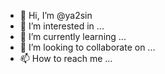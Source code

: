 - 👋 Hi, I’m @ya2sin
- 👀 I’m interested in ...
- 🌱 I’m currently learning ...
- 💞️ I’m looking to collaborate on ...
- 📫 How to reach me ...

<!---
ya2sin/ya2sin is a ✨ special ✨ repository because its `README.md` (this file) appears on your GitHub profile.
You can click the Preview link to take a look at your changes.
--->
